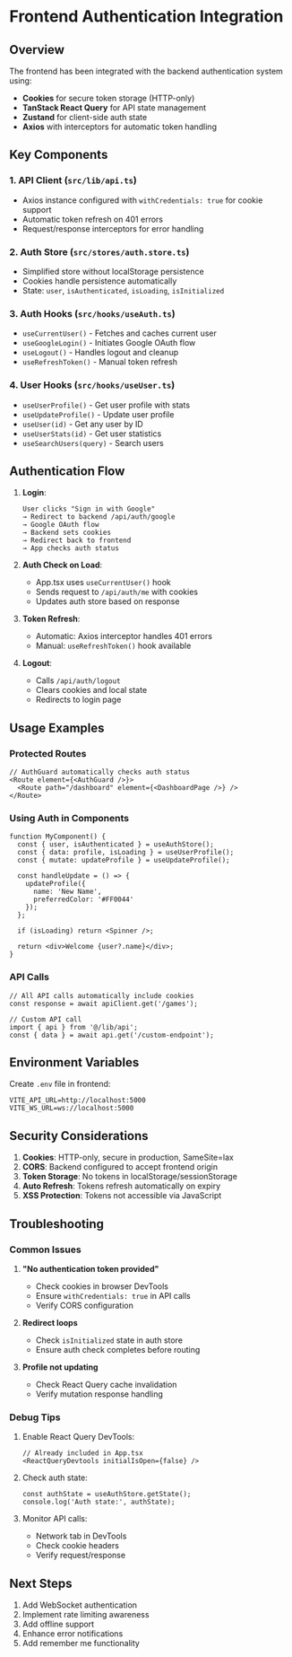 # Frontend Authentication Integration

## Overview

The frontend has been integrated with the backend authentication system using:
- **Cookies** for secure token storage (HTTP-only)
- **TanStack React Query** for API state management
- **Zustand** for client-side auth state
- **Axios** with interceptors for automatic token handling

## Key Components

### 1. API Client (`src/lib/api.ts`)
- Axios instance configured with `withCredentials: true` for cookie support
- Automatic token refresh on 401 errors
- Request/response interceptors for error handling

### 2. Auth Store (`src/stores/auth.store.ts`)
- Simplified store without localStorage persistence
- Cookies handle persistence automatically
- State: `user`, `isAuthenticated`, `isLoading`, `isInitialized`

### 3. Auth Hooks (`src/hooks/useAuth.ts`)
- `useCurrentUser()` - Fetches and caches current user
- `useGoogleLogin()` - Initiates Google OAuth flow
- `useLogout()` - Handles logout and cleanup
- `useRefreshToken()` - Manual token refresh

### 4. User Hooks (`src/hooks/useUser.ts`)
- `useUserProfile()` - Get user profile with stats
- `useUpdateProfile()` - Update user profile
- `useUser(id)` - Get any user by ID
- `useUserStats(id)` - Get user statistics
- `useSearchUsers(query)` - Search users

## Authentication Flow

1. **Login**:
   ```
   User clicks "Sign in with Google"
   → Redirect to backend /api/auth/google
   → Google OAuth flow
   → Backend sets cookies
   → Redirect back to frontend
   → App checks auth status
   ```

2. **Auth Check on Load**:
   - App.tsx uses `useCurrentUser()` hook
   - Sends request to `/api/auth/me` with cookies
   - Updates auth store based on response

3. **Token Refresh**:
   - Automatic: Axios interceptor handles 401 errors
   - Manual: `useRefreshToken()` hook available

4. **Logout**:
   - Calls `/api/auth/logout`
   - Clears cookies and local state
   - Redirects to login page

## Usage Examples

### Protected Routes
```tsx
// AuthGuard automatically checks auth status
<Route element={<AuthGuard />}>
  <Route path="/dashboard" element={<DashboardPage />} />
</Route>
```

### Using Auth in Components
```tsx
function MyComponent() {
  const { user, isAuthenticated } = useAuthStore();
  const { data: profile, isLoading } = useUserProfile();
  const { mutate: updateProfile } = useUpdateProfile();

  const handleUpdate = () => {
    updateProfile({ 
      name: 'New Name',
      preferredColor: '#FF0044'
    });
  };

  if (isLoading) return <Spinner />;
  
  return <div>Welcome {user?.name}</div>;
}
```

### API Calls
```tsx
// All API calls automatically include cookies
const response = await apiClient.get('/games');

// Custom API call
import { api } from '@/lib/api';
const { data } = await api.get('/custom-endpoint');
```

## Environment Variables

Create `.env` file in frontend:
```env
VITE_API_URL=http://localhost:5000
VITE_WS_URL=ws://localhost:5000
```

## Security Considerations

1. **Cookies**: HTTP-only, secure in production, SameSite=lax
2. **CORS**: Backend configured to accept frontend origin
3. **Token Storage**: No tokens in localStorage/sessionStorage
4. **Auto Refresh**: Tokens refresh automatically on expiry
5. **XSS Protection**: Tokens not accessible via JavaScript

## Troubleshooting

### Common Issues

1. **"No authentication token provided"**
   - Check cookies in browser DevTools
   - Ensure `withCredentials: true` in API calls
   - Verify CORS configuration

2. **Redirect loops**
   - Check `isInitialized` state in auth store
   - Ensure auth check completes before routing

3. **Profile not updating**
   - Check React Query cache invalidation
   - Verify mutation response handling

### Debug Tips

1. Enable React Query DevTools:
   ```tsx
   // Already included in App.tsx
   <ReactQueryDevtools initialIsOpen={false} />
   ```

2. Check auth state:
   ```tsx
   const authState = useAuthStore.getState();
   console.log('Auth state:', authState);
   ```

3. Monitor API calls:
   - Network tab in DevTools
   - Check cookie headers
   - Verify request/response

## Next Steps

1. Add WebSocket authentication
2. Implement rate limiting awareness
3. Add offline support
4. Enhance error notifications
5. Add remember me functionality